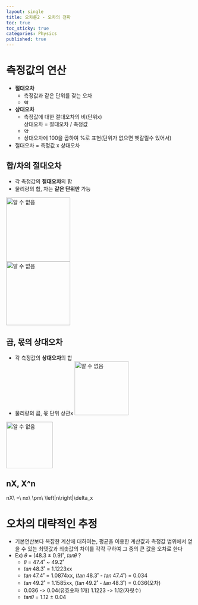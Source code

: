 ```yaml
---
layout: single
title: 오차론2 - 오차의 전파
toc: true
toc_sticky: true
categories: Physics
published: true
---
```


# 측정값의 연산
* **절대오차** 
   * 측정값과 같은 단위를 갖는 오차 
   * <img width="14" alt="알 수 없음" src="https://user-images.githubusercontent.com/63464299/189525458-cf316886-8133-46cf-9206-62671024ce10.png">
* **상대오차** 
   * 측정값에 대한 절대오차의 비(단위x)
     <br/>상대오차 = 절대오차 / 측정값
   * <img width="14" alt="알 수 없음" src="https://user-images.githubusercontent.com/63464299/189525489-b2ad3938-b5be-437b-9b77-e16db415262f.png">
   * 상대오차에 100을 곱하여 %로 표현(단위가 없으면 헷갈릴수 있어서)
* 절대오차 = 측정값 x 상대오차


## 합/차의 절대오차
* 각 측정값의 **절대오차**의 합
* 물리량의 합, 차는 **같은 단위만** 가능

<img width="172" alt="알 수 없음" src="https://user-images.githubusercontent.com/63464299/189522634-21048916-fc72-4e69-9574-e9aef8cc4044.png"><br/>
<img width="172" alt="알 수 없음" src="https://user-images.githubusercontent.com/63464299/189522646-fb8aad52-d043-41d1-9c14-e0541736e9ae.png">


## 곱, 몫의 상대오차
* 각 측정값의 **상대오차**의 합
* 물리량의 곱, 몫 단위 상관x
<img width="145" alt="알 수 없음" src="https://user-images.githubusercontent.com/63464299/189522650-bb12a772-4274-448a-b2b3-2432778d6087.png"><br/>
<img width="125" alt="알 수 없음" src="https://user-images.githubusercontent.com/63464299/189522655-4081c19e-e138-4f87-af85-e66d5af4d7dd.png">

## nX, X^n
nX\ =\ nx\ \pm\ \left|n\right|\delta_x

# 오차의 대략적인 추정
* 기본연산보다 복잡한 계산에 대하여는, 평균을 이용한 계산값과 측정값 범위에서 얻을 수 있는 최댓값과 최솟값의 차이를 각각 구하여 그 중의 큰 값을 오차로 한다
* Ex) 𝜃 = (48.3 ± 0.9)˚, 𝑡𝑎𝑛𝜃 ?
    * 𝜃  = 47.4˚ ~ 49.2˚
    * 𝑡𝑎𝑛 48.3˚ = 1.1223xx
    * 𝑡𝑎𝑛 47.4˚ = 1.0874xx, (𝑡𝑎𝑛 48.3˚ - 𝑡𝑎𝑛 47.4˚) = 0.034
    * 𝑡𝑎𝑛 49.2˚ = 1.1585xx, (𝑡𝑎𝑛 49.2˚ - 𝑡𝑎𝑛 48.3˚) = 0.036(오차)
    * 0.036 -> 0.04(유효숫자 1개) 1.1223 -> 1.12(자릿수)
    * 𝑡𝑎𝑛𝜃 = 1.12 ± 0.04
